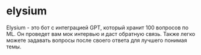 # elysium
 Elysium - это бот с интеграцией GPT, который хранит 100 вопросов по ML. Он проведет вам мок интервью и даст обратную связь. Также легко можете задавать вопросы после своего ответа для лучшего понимая темы.